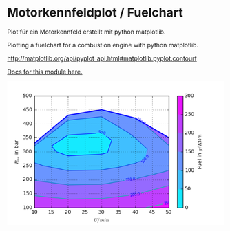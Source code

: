 # Motorkennfeldplot / Fuelchart
Plot für ein Motorkennfeld erstellt mit python matplotlib.

Plotting a fuelchart for a combustion engine with python matplotlib.

http://matplotlib.org/api/pyplot_api.html#matplotlib.pyplot.contourf

[Docs for this module here.]( https://motorkennfeldplot.readthedocs.io/en/latest/)


![alt tag](Motorkennfeldplot/Motorkennfeld.png)
